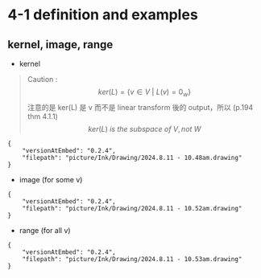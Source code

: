# 4-1 definition and examples
## kernel, image, range
- kernel
> Caution :
> $$ker(L) = \{v \in V \:|\: L(v)=0_w \}$$
> 注意的是 ker(L) 是 v 而不是 linear transform 後的 output，所以 (p.194 thm 4.1.1)
> $$ker(L) \:is \:the \:subspace \: of \:V, not \:W$$
```handdrawn-ink
{
	"versionAtEmbed": "0.2.4",
	"filepath": "picture/Ink/Drawing/2024.8.11 - 10.48am.drawing"
}
```
- image (for some v)

```handdrawn-ink
{
	"versionAtEmbed": "0.2.4",
	"filepath": "picture/Ink/Drawing/2024.8.11 - 10.52am.drawing"
}
```

- range (for all v)

```handdrawn-ink
{
	"versionAtEmbed": "0.2.4",
	"filepath": "picture/Ink/Drawing/2024.8.11 - 10.53am.drawing"
}
```



